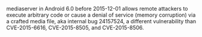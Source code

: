 mediaserver in Android 6.0 before 2015-12-01 allows remote attackers to execute arbitrary code or cause a denial of service (memory corruption) via a crafted media file, aka internal bug 24157524, a different vulnerability than CVE-2015-6616, CVE-2015-8505, and CVE-2015-8506.